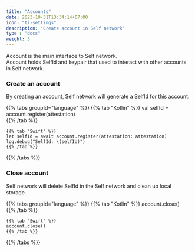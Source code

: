 ```yaml
---
title: "Accounts"
date: 2023-10-31T13:34:14+07:00
icon: "ti-settings"
description: "Create account in Self network"
type : "docs"
weight: 3
---
```



Account is the main interface to Self network.  
Account holds SelfId and keypair that used to interact with other accounts in Self network.


### Create an account
By creating an account, Self network will generate a SelfId for this account.

{{% tabs groupId="language" %}}
    {{% tab "Kotlin" %}}
    val selfId = account.register(attestation)    
    {{% /tab %}}

    {{% tab "Swift" %}}
    let selfId = await account.register(attestation: attestation)
    log.debug("SelfId: \(selfId)")
    {{% /tab %}}    
{{% /tabs %}}


### Close account
Self network will delete SelfId in the Self network and clean up local storage.

{{% tabs groupId="language" %}}
    {{% tab "Kotlin" %}}
    account.close()    
    {{% /tab %}}

    {{% tab "Swift" %}}
    account.close()    
    {{% /tab %}}    
{{% /tabs %}}